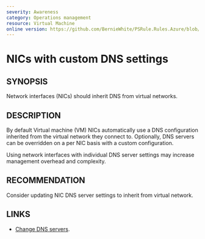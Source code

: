 ```yaml
---
severity: Awareness
category: Operations management
resource: Virtual Machine
online version: https://github.com/BernieWhite/PSRule.Rules.Azure/blob/master/docs/rules/en/Azure.VM.UniqueDns.md
---
```


# NICs with custom DNS settings

## SYNOPSIS

Network interfaces (NICs) should inherit DNS from virtual networks.

## DESCRIPTION

By default Virtual machine (VM) NICs automatically use a DNS configuration inherited from the virtual network they connect to.
Optionally, DNS servers can be overridden on a per NIC basis with a custom configuration.

Using network interfaces with individual DNS server settings may increase management overhead and complexity.

## RECOMMENDATION

Consider updating NIC DNS server settings to inherit from virtual network.

## LINKS

- [Change DNS servers](https://docs.microsoft.com/en-us/azure/virtual-network/virtual-network-network-interface#change-dns-servers).
